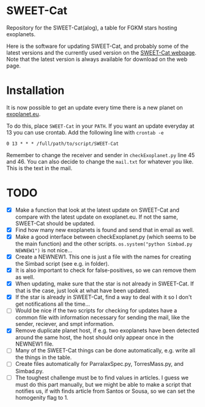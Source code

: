 SWEET-Cat
=========

Repository for the SWEET-Cat(alog), a table for FGKM stars hosting exoplanets.

Here is the software for updating SWEET-Cat, and probably some of the latest
versions and the currently used version on the
[SWEET-Cat webpage](https://www.astro.up.pt/resources/sweet-cat/).
Note that the latest version is always available for download on the web page.



Installation
============
It is now possible to get an update every time there is a new planet on
[exoplanet.eu](http://www.exoplanet.eu/catalog).

To do this, place `SWEET-Cat` in your `PATH`. If you want an update everyday at
13 you can use crontab. Add the following line with `crontab -e`

    0 13 * * * /full/path/to/script/SWEET-Cat

Remember to change the receiver and sender in `checkExoplanet.py` line 45 and
46. You can also decide to change the `mail.txt` for whatever you like. This is
the text in the mail.

TODO
====

   - [x] Make a function that look at the latest update on SWEET-Cat and compare
     with the latest update on exoplanet.eu. If not the same, SWEET-Cat should
     be updated.
   - [x] Find how many new exoplanets is found and send that in email as well.
   - [x] Make a good interface between checkExoplanet.py (which seems to be the
     main function) and the other scripts. `os.system("python Simbad.py
     NEWNEW1")` is not nice...
   - [x] Create a NEWNEW1. This one is just a file with the names for creating the
     Simbad script (see e.g. in folder).
   - [x] It is also important to check for false-positives, so we can remove
     them as well.
   - [x] When updating, make sure that the star is not already in SWEET-Cat. If
     that is the case, just look at what have been updated.
   - [x] If the star is already in SWEET-Cat, find a way to deal with it so I
     don't get notifications all the time...
   - [ ] Would be nice if the two scripts for checking for updates have a
     common file with information necessary for sending the mail, like the
     sender, reciever, and smpt information.
   - [x] Remove duplicate planet host, if e.g. two exoplanets have been
     detected around the same host, the host should only appear once in the
     NEWNEW1 file.
   - [ ] Many of the SWEET-Cat things can be done automatically, e.g. write all the
     things in the table.
   - [ ] Create files automatically for ParralaxSpec.py, TorresMass.py, and
     Simbad.py.
   - [ ] The toughest challenge must be to find values in articles. I guess we must
     do this part manually, but we might be able to make a script that notifies
     us, if with finds article from Santos or Sousa, so we can set the homogenity
     flag to 1.
